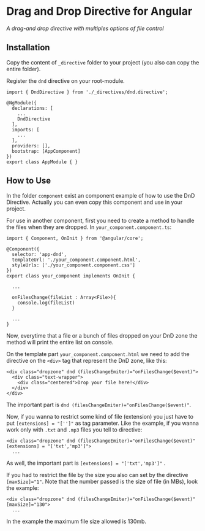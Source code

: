 Drag and Drop Directive for Angular
===============
*A drag-and drop directive with multiples options of file control*

Installation
------------
Copy the content of `_directive` folder to your project (you also can copy the entire folder).

Register the `dnd` directive on your root-module.
```
import { DndDirective } from './_directives/dnd.directive';

@NgModule({
  declarations: [
    ...
    DndDirective
  ],
  imports: [
    ...
  ],
  providers: [],
  bootstrap: [AppComponent]
})
export class AppModule { }
```

How to Use
----------
In the folder `component` exist an component example of how to use the DnD Directive. Actually you can even copy this component and use in your project.

For use in another component, first you need to create a method to handle the files when they are dropped. In `your_component.component.ts`:
```
import { Component, OnInit } from '@angular/core';

@Component({
  selector: 'app-dnd',
  templateUrl: './your_component.component.html',
  styleUrls: ['./your_component.component.css']
})
export class your_component implements OnInit {

  ...

  onFilesChange(fileList : Array<File>){
    console.log(fileList)
  }
  
  ...
}
```
Now, everytime that a file or a bunch of files dropped on your DnD zone the method will print the entire list on console.

On the template part `your_component.component.html` we need to add the directive on the `<div>` tag that represent the DnD zone, like this:
```
<div class="dropzone" dnd (filesChangeEmiter)="onFilesChange($event)">
  <div class="text-wrapper">
    <div class="centered">Drop your file here!</div>
  </div>
</div>
```
The important part is `dnd (filesChangeEmiter)="onFilesChange($event)"`.

Now, if you wanna to restrict some kind of file (extension) you just have to put `[extensions] = "['']"` as tag parameter. Like the example, if you wanna work only with `.txt` and `.mp3` files you tell to directive:
```
<div class="dropzone" dnd (filesChangeEmiter)="onFilesChange($event)" [extensions] = "['txt','mp3']">
  ...
```
As well, the important part is `[extensions] = "['txt','mp3']"` .

If you had to restrict the file by the size you also can set by the directive `[maxSize]="1"`. Note that the number passed is the size of file (in MBs), look the example:
```
<div class="dropzone" dnd (filesChangeEmiter)="onFilesChange($event)" [maxSize]="130">
  ...
```
In the example the maximum file size allowed is 130mb.
